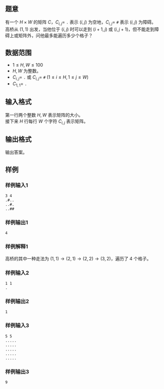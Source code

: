 ## 题意

有一个 $H \times W$ 的矩阵 $C$，$C_{i,j}=$ `.` 表示 $(i,j)$ 为空地，$C_{i,j}=$ `#` 表示 $(i,j)$ 为障碍。  
高桥从 $(1,1)$ 出发，当他位于 $(i,j)$ 时可以走到 $(i+1,j)$ 或 $(i,j+1)$，但不能走到障碍上或矩阵外，问他最多能遍历多少个格子？

## 数据范围

- $1 \le H,W \le 100$
- $H,W$ 为整数。
- $C_{i,j}=$ `.` 或 $C_{i,j}=$ `#` $(1 \le i \le H,1 \le j \le W)$
- $C_{1,1}=$ `.`

## 输入格式

第一行两个整数 $H,W$ 表示矩阵的大小。  
接下来 $H$ 行每行 $W$ 个字符 $C_{i,j}$ 表示矩阵。

## 输出格式

输出答案。

## 样例

### 样例输入1

```input
3 4
.#..
..#.
..##

```

### 样例输出1

```output
4

```

### 样例解释1

高桥的其中一种走法为 $(1,1)\to(2,1)\to(2,2)\to(3,2)$，遍历了 $4$ 个格子。

### 样例输入2

```input
1 1
.

```

### 样例输出2

```output
1

```

### 样例输入3

```input
5 5
.....
.....
.....
.....
.....

```

### 样例输出3

```output
9

```
